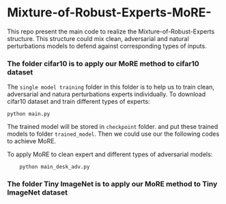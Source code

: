 # Mixture-of-Robust-Experts-MoRE-
This repo present the main code to realize the Mixture-of-Robust-Experts structure. This structure could mix clean, adversarial and natural perturbations models to defend against corresponding types of inputs.

### The folder cifar10 is to apply our MoRE method to cifar10 dataset

The `single model training` folder in this folder is to help us to train clean, adversarial and natura perturbations experts individually. To download cifar10 dataset and train different types of experts:

    python main.py

The trained model will be stored in `checkpoint` folder. and put these trained models to folder `trained_model`. Then we could use our the following codes to achieve MoRE.

To apply MoRE to clean expert and different types of adversarial models:

        python main_desk_adv.py

### The folder Tiny ImageNet is to apply our MoRE method to Tiny ImageNet dataset
